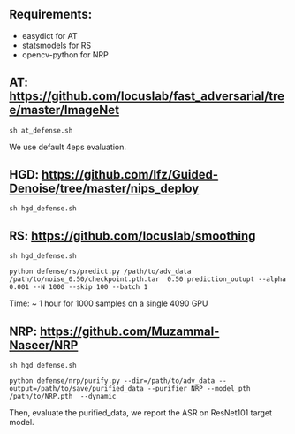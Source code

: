 ## Requirements:

- easydict for AT
- statsmodels for RS
- opencv-python for NRP


## AT: https://github.com/locuslab/fast_adversarial/tree/master/ImageNet

```
sh at_defense.sh
```
We use default 4eps evaluation.

## HGD: https://github.com/lfz/Guided-Denoise/tree/master/nips_deploy

```
sh hgd_defense.sh
```

## RS: https://github.com/locuslab/smoothing

```
sh hgd_defense.sh
```
```
python defense/rs/predict.py /path/to/adv_data /path/to/noise_0.50/checkpoint.pth.tar  0.50 prediction_outupt --alpha 0.001 --N 1000 --skip 100 --batch 1
```

Time: ~ 1 hour for 1000 samples on a single 4090 GPU

## NRP: https://github.com/Muzammal-Naseer/NRP

```
sh hgd_defense.sh
```

```
python defense/nrp/purify.py --dir=/path/to/adv_data --output=/path/to/save/purified_data --purifier NRP --model_pth /path/to/NRP.pth  --dynamic
```

Then, evaluate the purified_data, we report the ASR on ResNet101 target model.

